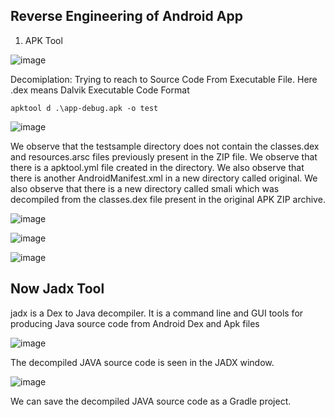 

## Reverse Engineering of Android App

1. APK Tool
   
![image](https://github.com/ananthan05/Android-Security/assets/140697378/d95e8520-5fff-4c22-8641-f6af80a05fc0)


Decomiplation: Trying to reach to Source Code From Executable File. Here .dex means Dalvik Executable Code Format

```
apktool d .\app-debug.apk -o test
```

![image](https://github.com/ananthan05/Android-Security/assets/140697378/a65b714b-c183-4e72-879d-9a2900f119d2)

We observe that the testsample directory does not contain the classes.dex and resources.arsc files previously present in the ZIP file. We observe that there is a apktool.yml file created in the directory. We also observe that there is another AndroidManifest.xml in a new directory called original. We also observe that there is a new directory called smali which was decompiled from the classes.dex file present in the original APK ZIP archive.

![image](https://github.com/ananthan05/Android-Security/assets/140697378/3c21832e-57a0-4f43-aafd-67080026c3b2)

![image](https://github.com/ananthan05/Android-Security/assets/140697378/86d74ceb-f61b-4d8b-bce9-b8891bf253ad)

![image](https://github.com/ananthan05/Android-Security/assets/140697378/b6cdbe8f-af0e-4e7d-8058-902b81b8eccf)

## Now Jadx Tool

jadx is a Dex to Java decompiler. It is a command line and GUI tools for producing Java source code from Android Dex and Apk files

![image](https://github.com/ananthan05/Android-Security/assets/140697378/9ba325fc-b944-4488-bc31-be6db71a708e)

The decompiled JAVA source code is seen in the JADX window.

![image](https://github.com/ananthan05/Android-Security/assets/140697378/2e2c4ac1-bad8-46b9-a87b-488a39142c49)


We can save the decompiled JAVA source code as a Gradle project.

